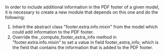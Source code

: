In order to include additional information in the PDF footer of a given model, it is necessary to create a new module that depends on this one and do the following:

1.	Inherit the abstract class "footer.extra.info.mixin" from the model which could add information to the PDF footer.
2.	Override the _compute_footer_extra_info method in "footer.extra.info.mixin" to set a value in field footer_extra_info, which is the field that contains the information that is added to the PDF footer.
